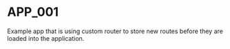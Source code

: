 # APP_001
Example app that is using custom router to store new routes before they are loaded into the application.
